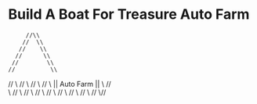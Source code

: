 # Build A Boat For Treasure Auto Farm

         //\\
        //  \\
       //    \\
      //      \\
     //        \\
    //          \\
   //            \\ 
  //              \\
 //                \\
//                  \\
||     Auto Farm    ||
\\                  //                 
 \\                //
  \\              //
   \\            //
    \\          //
     \\        //
      \\      //
       \\    //
        \\  //
         \\//
